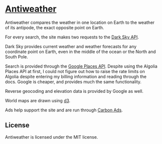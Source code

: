 # [Antiweather](https://bennettfeely.com/antiweather/)

Antiweather compares the weather in one location on Earth to the weather of its antipode, the exact opposite point on Earth.

For every search, the site makes two requests to the [Dark Sky API](https://darksky.net/).

Dark Sky provides current weather and weather forecasts for any coordinate point on Earth, even in the middle of the ocean or the North and South Pole.

Search is provided through the [Google Places API](https://developers.google.com/places/web-service/intro). Despite using the Algolia Places API at first, I could not figure out how to raise the rate limits on Algolia despite entering my billing information and reading through the docs. Google is cheaper, and provides much the same functionality.

Reverse geocoding and elevation data is provided by Google as well.

World maps are drawn using [d3](https://d3js.org).

Ads help support the site and are run through [Carbon Ads](https://carbonads.net/).

## License

Antiweather is licensed under the MIT license.